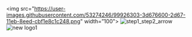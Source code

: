 <img src="https://user-images.githubusercontent.com/53274246/99926303-3d676600-2d67-11eb-8eed-cbf1e8c1c248.png" width=”100">
![step1_step2_arrow](https://user-images.githubusercontent.com/53274246/99926730-ae5b4d80-2d68-11eb-905d-30cf479af2d7.png)
![new logo1](https://user-images.githubusercontent.com/53274246/99926303-3d676600-2d67-11eb-8eed-cbf1e8c1c248.png)

